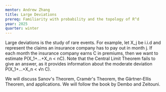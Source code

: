 ```yaml
---
mentor: Andrew Zhang
title: Large Deviations
prereq: Familiarity with probability and the topology of R^d
year: 2025
quarter: winter
---
```


Large deviations is the study of rare events. For example, let X_j be i.i.d and represent the claims an insurance company has to pay out in month j. If each month the insurance company earns C in premiums, then we want to estimate P(X_1+...+X_n < nC). Note that the Central Limit Theorem fails to give an answer, as it provides information about the moderate deviation P(X_1+...+X_n < √n C).

We will discuss Sanov's Theorem, Cramér's Theorem, the Gärtner-Ellis Theorem, and applications. We will follow the book by Dembo and Zeitouni.